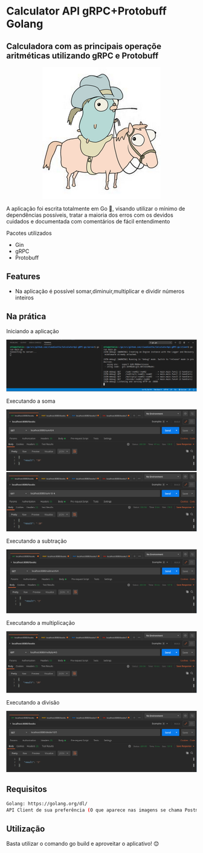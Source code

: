 # Calculator API gRPC+Protobuff Golang 
## Calculadora com as principais operaçõe aritméticas utilizando gRPC e Protobuff

<p align="center">
  <img src="images/golang.png"/ alt="Golang">
</p>


A aplicação foi escrita totalmente em Go 🐹, visando utilizar o mínimo de dependências possíveis, tratar a maioria dos erros com os devidos cuidados e documentada com comentários de fácil entendimento

Pacotes utilizados

- Gin
- gRPC
- Protobuff


## Features

- Na aplicação é possível somar,diminuir,multiplicar e dividir números inteiros


## Na prática

Iniciando a aplicação

![](images/1-starting.png)


Executando a soma

![](images/sum01.png)
![](images/sum02.png)


Executando a subtração

![](images/subtract.png)


Executando a multiplicação

![](images/multiply.png)


Executando a divisão

![](images/divide.png)



## Requisitos

```sh
Golang: https://golang.org/dl/
API Client de sua preferência (O que aparece nas imagens se chama Postman)
```


## Utilização

Basta utilizar o comando go build e aproveitar o aplicativo! 😊
